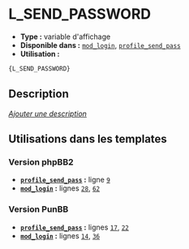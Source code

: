 # L_SEND_PASSWORD
* __Type :__ variable d'affichage
* __Disponible dans :__ [`mod_login`](../tpl/var/mod_login.md#readme), [`profile_send_pass`](../tpl/var/profile_send_pass.md#readme)
* __Utilisation :__

```html
{L_SEND_PASSWORD}
```

## Description
[*Ajouter une description*](https://fa-tvars.appspot.com/var/L_SEND_PASSWORD)

## Utilisations dans les templates

### Version phpBB2
* __[`profile_send_pass`](../tpl/var/profile_send_pass.md#readme) :__ ligne [`9`](../tpl/src/subsilver/profile_send_pass.tpl#L9)
* __[`mod_login`](../tpl/var/mod_login.md#readme) :__ lignes [`28`](../tpl/src/subsilver/mod_login.tpl#L28), [`62`](../tpl/src/subsilver/mod_login.tpl#L62)

### Version PunBB
* __[`profile_send_pass`](../tpl/var/profile_send_pass.md#readme) :__ lignes [`17`](../tpl/src/punbb/profile_send_pass.tpl#L17), [`22`](../tpl/src/punbb/profile_send_pass.tpl#L22)
* __[`mod_login`](../tpl/var/mod_login.md#readme) :__ lignes [`14`](../tpl/src/punbb/mod_login.tpl#L14), [`36`](../tpl/src/punbb/mod_login.tpl#L36)